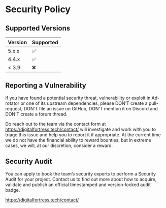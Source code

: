 # Security Policy

## Supported Versions

| Version | Supported          |
| ------- | ------------------ |
| 5.x.x   | ✅ |
| 4.4.x  | ✅ |
| < 3.9  | ❌                |

## Reporting a Vulnerability

If you have found a potential security threat, vulnerability or exploit in Ad-rotator
or one of its upstream dependencies, please DON’T create a pull-request, DON’T
file an issue on GitHub, DON’T mention it on Discord and DON’T create a forum thread.

Do reach out to the team via the contact form at https://digitalfortress.tech/contact/
will investigate and work with you to triage this issue and help you to report it
if appropriate. At the current time we do not have the financial ability to reward
bounties, but in extreme cases, we will, at our discretion, consider a reward.

## Security Audit

You can apply to book the team’s security experts to perform a Security Audit
for your project. Contact us to find out more about how to acquire, validate and publish
an official timestamped and version-locked audit badge.

https://digitalfortress.tech/contact/
